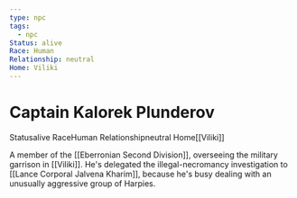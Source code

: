 ```yaml
---
type: npc
tags:
  - npc
Status: alive
Race: Human
Relationship: neutral
Home: Viliki
---
```


# Captain Kalorek Plunderov
<span class="dataview inline-field"><span class="inline-field-key">Status</span><span class="inline-field-value">alive</span></span>
<span class="dataview inline-field"><span class="inline-field-key">Race</span><span class="inline-field-value">Human</span></span>
<span class="dataview inline-field"><span class="inline-field-key">Relationship</span><span class="inline-field-value">neutral</span></span>
<span class="dataview inline-field"><span class="inline-field-key">Home</span><span class="inline-field-value">[[Viliki]]</span></span>

A member of the [[Eberronian Second Division]], overseeing the military garrison in [[Viliki]]. He's delegated the illegal-necromancy investigation to [[Lance Corporal Jalvena Kharim]], because he's busy dealing with an unusually aggressive group of Harpies.


